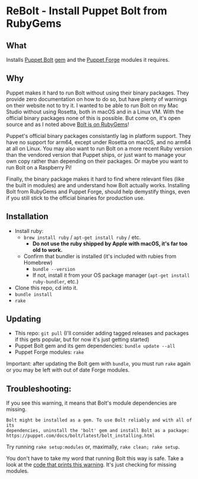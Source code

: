 # ReBolt - Install Puppet Bolt from RubyGems

## What

Installs [Puppet Bolt](https://github.com/puppetlabs/bolt) [gem](https://rubygems.org/gems/bolt)
and the [Puppet Forge](https://forge.puppet.com) modules it requires.

## Why
Puppet makes it hard to run Bolt without using their binary packages. They provide zero
documentation on how to do so, but have plenty of warnings on their website not to try it. I wanted
to be able to run Bolt on my Mac Studio without using Rosetta, both in macOS and in a Linux VM.
With the official binary packages none of this is possible. But come on, it's open source and as I
noted above [Bolt is on RubyGems](https://rubygems.org/gems/bolt)!

Puppet's official binary packages consistantly lag in platform support. They have no support for
arm64, except under Rosetta on macOS, and no arm64 at all on Linux. You may also want to run Bolt
on a more recent Ruby version than the vendored version that Puppet ships, or just want to manage
your own copy rather than depending on their packages. Or maybe you want to run Bolt on a
Raspberry Pi!

Finally, the binary package makes it hard to find where relevant files (like the built in modules)
are and understand how Bolt actually works. Installing Bolt from RubyGems and Puppet Forge, should
help demystify things, even if you still stick to the official binaries for production use.

## Installation
* Install ruby:
  * `brew install ruby` / `apt-get install ruby` / etc.
    * __Do not use the ruby shipped by Apple with macOS, it's far too old to work.__
  * Confirm that bundler is installed (it's included with rubies from Homebrew)
    * `bundle --version`
    * If not, install it from your OS package manager (`apt-get install ruby-bundler`, etc.)
* Clone this repo, cd into it.
* `bundle install`
* `rake`

## Updating
* This repo: `git pull` (I'll consider adding tagged releases and packages if this gets popular,
  but for now it's just getting started)
* Puppet Bolt gem and its gem dependencies: `bundle update --all`
* Puppet Forge modules: `rake`

Important: after updating the Bolt gem with `bundle`, you must run `rake` again or you may be left
with out of date Forge modules.

## Troubleshooting:

If you see this warning, it means that Bolt's module dependencies are missing.
```
Bolt might be installed as a gem. To use Bolt reliably and with all of its
dependencies, uninstall the 'bolt' gem and install Bolt as a package:
https://puppet.com/docs/bolt/latest/bolt_installing.html
```

Try running `rake setup:modules` or, maximally, `rake clean; rake setup`.

You don't have to take my word that running Bolt this way is safe. Take a look at the [code that
prints this warning](https://github.com/puppetlabs/bolt/blob/42ec31cc298b981f1e853820caf701e8a5573a8e/lib/bolt/cli.rb#L774-L810).
It's just checking for missing modules.
